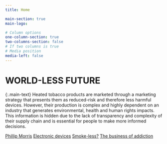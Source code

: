 ```yaml
---
title: Home

main-section: true
main-logo:

# Column options
one-column-section: true
two-columns-section: false
# If two columns is true
# Media position
media-left: false
---
```


# WORLD-LESS FUTURE

{:.main-text}
Heated tobacco products are marketed through a marketing strategy that presents them as reduced-risk and therefore less harmful devices. However, their production is complex and highly dependent on an industry that generates environmental, health and human rights impacts. This information is hidden due to the lack of transparency and complexity of their supply chain and is essential for people to make more informed decisions.


[Phillip Morris](/futurosinmundo-en/phillip-morris/)
[Electronic devices](/futurosinmundo-en/electronic-devices/)
[Smoke-less?](/futurosinmundo-en/smoke-less/)
[The business of addiction](/futurosinmundo-en/the-business-of-addiction/)



